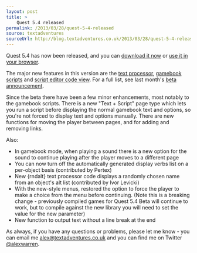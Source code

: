 ```yaml
---
layout: post
title: >
    Quest 5.4 released
permalink: /2013/03/28/quest-5-4-released
source: textadventures
sourceUrl: http://blog.textadventures.co.uk/2013/03/28/quest-5-4-released/
---
```

Quest 5.4 has now been released, and you can <a href="http://www.textadventures.co.uk/quest/download/">download it now</a> or <a href="http://www.textadventures.co.uk/create/">use it in your browser</a>.

The major new features in this version are the <a href="http://blog.textadventures.co.uk/2013/02/27/quest-5-4-text-processor-easier-adaptive-text-and-links/">text processor</a>, <a href="http://blog.textadventures.co.uk/2013/02/27/bringing-more-power-to-gamebook-mode-in-quest-5-4/">gamebook scripts</a> and <a href="http://blog.textadventures.co.uk/2013/02/25/quest-5-4-script-editor-showing-you-teh-codez/">script editor code view</a>. For a full list, see last month's <a href="http://blog.textadventures.co.uk/2013/02/28/quest-5-4-beta-is-out-now/">beta announcement</a>.

Since the beta there have been a few minor enhancements, most notably to the gamebook scripts. There is a new "Text + Script" page type which lets you run a script before displaying the normal gamebook text and options, so you're not forced to display text and options manually. There are new functions for moving the player between pages, and for adding and removing links.

Also:
<ul>
	<li>In gamebook mode, when playing a sound there is a new option for the sound to continue playing after the player moves to a different page</li>
	<li><span style="line-height:14px;">You can now turn off the automatically generated display verbs list on a per-object basis (contributed by Pertex)</span></li>
	<li>New {rndalt} text processor code displays a randomly chosen name from an object's alt list (contributed by Ivor Levicki)</li>
	<li>With the new-style menus, restored the option to force the player to make a choice from the menu before continuing. (Note this is a breaking change - previously compiled games for Quest 5.4 Beta will continue to work, but to compile against the new library you will need to set the value for the new parameter)</li>
	<li>New function to output text without a line break at the end</li>
</ul>
As always, if you have any questions or problems, please let me know - you can email me <a href="mailto:alex@textadventures.co.uk">alex@textadventures.co.uk</a> and you can find me on Twitter <a href="http://twitter.com/alexwarren">@alexwarren</a>.